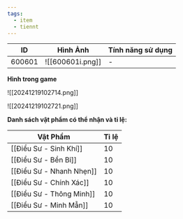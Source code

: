 ```yaml
---
tags:
  - item
  - tiennt
---
```


| ID     | Hình Ảnh         | Tính năng sử dụng |
| ------ | ---------------- | ----------------- |
| 600601 | ![[600601i.png]] | -                 |

**Hình trong game**

![[20241219102714.png]]

![[20241219102721.png]]

**Danh sách vật phẩm có thể nhận và tỉ lệ:**

| Vật Phẩm                 | Tỉ lệ |
| ------------------------ | ----- |
| [[Điểu Sư - Sinh Khí]]   | 10    |
| [[Điểu Sư - Bền Bỉ]]     | 10    |
| [[Điểu Sư - Nhanh Nhẹn]] | 10    |
| [[Điểu Sư - Chính Xác]]  | 10    |
| [[Điểu Sư - Thông Minh]] | 10    |
| [[Điểu Sư - Minh Mẫn]]   | 10    |


